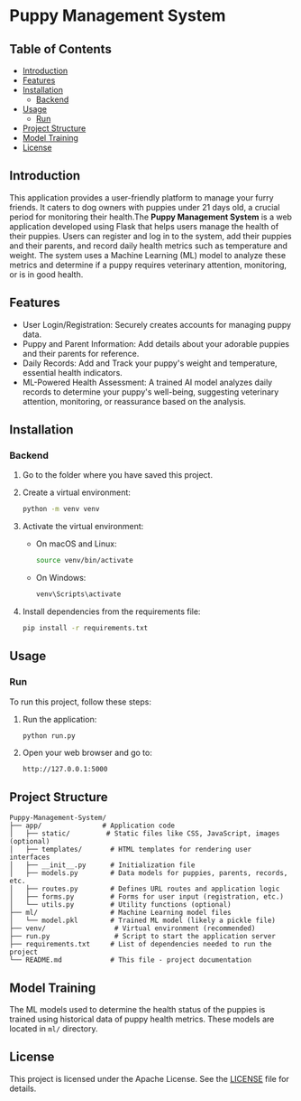 # Puppy Management System

## Table of Contents

- [Introduction](#introduction)
- [Features](#features)
- [Installation](#installation)
  - [Backend](#backend)
- [Usage](#usage)
  - [Run](#run)
- [Project Structure](#project-structure)
- [Model Training](#model-training)
- [License](#license)

## Introduction

This application provides a user-friendly platform to manage your furry friends. It caters to dog owners with puppies under 21 days old, a crucial period for monitoring their health.The **Puppy Management System** is a web application developed using Flask that helps users manage the health of their puppies. Users can register and log in to the system, add their puppies and their parents, and record daily health metrics such as temperature and weight. The system uses a Machine Learning (ML) model to analyze these metrics and determine if a puppy requires veterinary attention, monitoring, or is in good health.

## Features

- User Login/Registration: Securely creates accounts for managing puppy data.
- Puppy and Parent Information: Add details about your adorable puppies and their parents for reference.
- Daily Records: Add and Track your puppy's weight and temperature, essential health indicators.
- ML-Powered Health Assessment: A trained AI model analyzes daily records to determine your puppy's well-being, suggesting veterinary attention, monitoring, or reassurance based on the analysis.

## Installation

### Backend

1. Go to the folder where you have saved this project.

2. Create a virtual environment:

    ```bash
    python -m venv venv
    ```

3. Activate the virtual environment:

    - On macOS and Linux:

        ```bash
        source venv/bin/activate
        ```

    - On Windows:

        ```bash
        venv\Scripts\activate
        ```

4. Install dependencies from the requirements file:

    ```bash
    pip install -r requirements.txt
    ```

## Usage

### Run

To run this project, follow these steps:

1. Run the application:

    ```bash
    python run.py
    ```

2. Open your web browser and go to:

    ```url
    http://127.0.0.1:5000
    ```

## Project Structure

    Puppy-Management-System/
    ├── app/               # Application code
    │   ├── static/         # Static files like CSS, JavaScript, images (optional)
    │   ├── templates/       # HTML templates for rendering user interfaces
    │   ├── __init__.py      # Initialization file
    │   ├── models.py        # Data models for puppies, parents, records, etc.
    │   ├── routes.py        # Defines URL routes and application logic
    │   ├── forms.py         # Forms for user input (registration, etc.)
    │   └── utils.py         # Utility functions (optional)
    ├── ml/                  # Machine Learning model files
    │   └── model.pkl        # Trained ML model (likely a pickle file)
    ├── venv/                 # Virtual environment (recommended)
    ├── run.py                # Script to start the application server
    ├── requirements.txt     # List of dependencies needed to run the project
    └── README.md            # This file - project documentation


## Model Training

The ML models used to determine the health status of the puppies is trained using historical data of puppy health metrics. These models are located in `ml/` directory.


## License

This project is licensed under the Apache License. See the [LICENSE](LICENSE) file for details.

